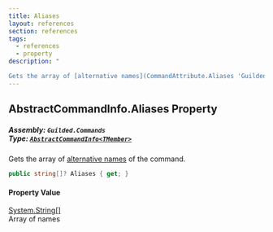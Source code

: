 ```yaml
---
title: Aliases
layout: references
section: references
tags:
  - references
  - property
description: "

Gets the array of [alternative names](CommandAttribute.Aliases 'Guilded.Commands.CommandAttribute.Aliases') of the command."
---
```


## AbstractCommandInfo<TMember>.Aliases Property
##### **Assembly:** `Guilded.Commands`<br/>**Type:** [`AbstractCommandInfo<TMember>`](AbstractCommandInfo_TMember_ 'Guilded.Commands.AbstractCommandInfo<TMember>')

Gets the array of [alternative names](CommandAttribute.Aliases 'Guilded.Commands.CommandAttribute.Aliases') of the command.

```csharp
public string[]? Aliases { get; }
```

#### Property Value
[System.String](https://docs.microsoft.com/en-us/dotnet/api/System.String 'System.String')[[]](https://docs.microsoft.com/en-us/dotnet/api/System.Array 'System.Array')  
Array of names